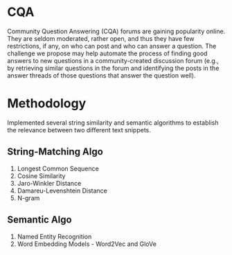 # CQA
Community Question Answering (CQA) forums are gaining popularity online. They are seldom moderated, rather open, and thus they have few restrictions, if any, on who can post and who can answer a question. 
The challenge we propose may help automate the process of finding good answers to new questions in a community-created discussion forum (e.g., by retrieving similar questions in the forum and identifying the posts in the answer threads of those questions that answer the question well).

# Methodology
Implemented several string similarity and semantic algorithms to establish the relevance between two different text snippets.

## String-Matching Algo
1. Longest Common Sequence <br>
2. Cosine Similarity <br>
3. Jaro-Winkler Distance <br>
4. Damareu-Levenshtein Distance <br>
5. N-gram

## Semantic Algo

1. Named Entity Recognition <br>
2. Word Embedding Models - Word2Vec and GloVe
